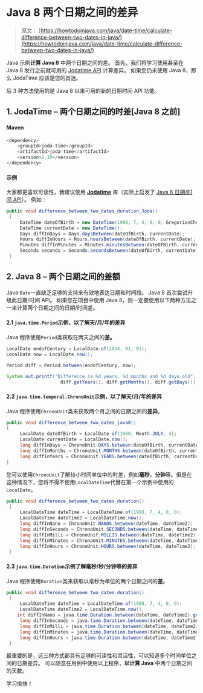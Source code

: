 # Java 8 两个日期之间的差异

> 原文： [https://howtodoinjava.com/java/date-time/calculate-difference-between-two-dates-in-java/](https://howtodoinjava.com/java/date-time/calculate-difference-between-two-dates-in-java/)

Java 示例**计算 Java 8** 中两个日期之间的差。 首先，我们将学习使用甚至在 Java 8 发行之前就可用的 [Jodatime API](http://www.joda.org/joda-time/) 计算差异。 如果您仍未使用 Java 8，那么 JodaTime 应该是您的首选。

后 3 种方法使用的是 Java 8 以来可用的新的日期时间 API 功能。

## 1\. JodaTime – 两个日期之间的时差[Java 8 之前]

#### Maven

```java
<dependency>
    <groupId>joda-time</groupId>
    <artifactId>joda-time</artifactId>
    <version>2.10</version>
</dependency>

```

#### 示例

大家都更喜欢可读性，我建议使用 [**Jodatime**](http://www.joda.org/joda-time/) 库（实际上启发了 [Java 8 日期/时间 API](https://howtodoinjava.com/java8/date-and-time-api-changes-in-java-8-lambda/)）。 例如：

```java
public void difference_between_two_dates_duration_Joda()
 {
     DateTime dateOfBirth = new DateTime(1988, 7, 4, 0, 0, GregorianChronology.getInstance());
     DateTime currentDate = new DateTime();
     Days diffInDays = Days.daysBetween(dateOfBirth, currentDate);
     Hours diffInHours = Hours.hoursBetween(dateOfBirth, currentDate);
     Minutes diffInMinutes = Minutes.minutesBetween(dateOfBirth, currentDate);
     Seconds seconds = Seconds.secondsBetween(dateOfBirth, currentDate);
 }
```

## 2\. Java 8 – 两个日期之间的差额

Java `Date`一直缺乏足够的支持来有效地表达日期和时间段。 Java 8 首次尝试升级此日期/时间 API。 如果您在项目中使用 Java 8，则一定要使用以下两种方法之一来计算两个日期之间的日期/时间差。

#### 2.1 `java.time.Period`示例，以了解天/月/年的差异

Java 程序使用`Period`类获取在两天之间的**差。**

```java
LocalDate endofCentury = LocalDate.of(2014, 01, 01);
LocalDate now = LocalDate.now();

Period diff = Period.between(endofCentury, now);

System.out.printf("Difference is %d years, %d months and %d days old", 
					diff.getYears(), diff.getMonths(), diff.getDays());

```

#### 2.2 `java.time.temporal.ChronoUnit`示例，以了解天/月/年的差异

Java 程序使用`ChronoUnit`类来获取两个月之间的日期之间的**差异**。

```java
public void difference_between_two_dates_java8()
{
     LocalDate dateOfBirth = LocalDate.of(1980, Month.JULY, 4);
     LocalDate currentDate = LocalDate.now();
     long diffInDays = ChronoUnit.DAYS.between(dateOfBirth, currentDate);
     long diffInMonths = ChronoUnit.MONTHS.between(dateOfBirth, currentDate);
     long diffInYears = ChronoUnit.YEARS.between(dateOfBirth, currentDate);
}
```

您可以使用`ChronoUnit`了解较小时间单位中的时差，例如**毫秒**，**分钟**等。但是在这种情况下，您将不得不使用`LocalDateTime`代替在第一个示例中使用的`LocalDate`。

```java
public void difference_between_two_dates_duration()
 {
     LocalDateTime dateTime = LocalDateTime.of(1988, 7, 4, 0, 0);
     LocalDateTime dateTime2 = LocalDateTime.now();
     long diffInNano = ChronoUnit.NANOS.between(dateTime, dateTime2);
     long diffInSeconds = ChronoUnit.SECONDS.between(dateTime, dateTime2);
     long diffInMilli = ChronoUnit.MILLIS.between(dateTime, dateTime2);
     long diffInMinutes = ChronoUnit.MINUTES.between(dateTime, dateTime2);
     long diffInHours = ChronoUnit.HOURS.between(dateTime, dateTime2);
 }
```

#### 2.3 `java.time.Duration`示例了解毫秒/秒/分钟等的差异

Java 程序使用`Duration`类来获取以毫秒为单位的两个日期之间的**差**。

```java
public void difference_between_two_dates_duration()
 {
     LocalDateTime dateTime = LocalDateTime.of(1988, 7, 4, 0, 0);
     LocalDateTime dateTime2 = LocalDateTime.now();
    int diffInNano = java.time.Duration.between(dateTime, dateTime2).getNano();
     long diffInSeconds = java.time.Duration.between(dateTime, dateTime2).getSeconds();
     long diffInMilli = java.time.Duration.between(dateTime, dateTime2).toMillis();
     long diffInMinutes = java.time.Duration.between(dateTime, dateTime2).toMinutes();
     long diffInHours = java.time.Duration.between(dateTime, dateTime2).toHours();
 }
```

最重要的是，这三种方式都具有足够的可读性和灵活性，可以知道多个时间单位之间的日期差异。 可以随意在用例中使用以上程序，**以计算 Java** 中两个日期之间的天数。

学习愉快！